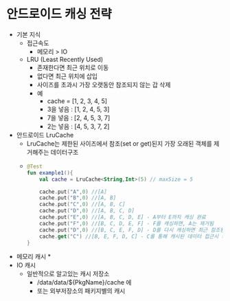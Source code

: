 # 안드로이드 캐싱 전략
* 기본 지식
  * 접근속도
    * 메모리 > IO
  * LRU (Least Recently Used)
    * 존재한다면 최근 위치로 이동
    * 없다면 최근 위치에 삽입
    * 사이즈를 초과시 가장 오랫동안 참조되지 않는 갑 삭제
    * 예
      * cache = [1, 2, 3, 4, 5]
      * 3을 넣음 : [1, 2, 4, 5, 3]
      * 7을 넣음 : [2, 4, 5, 3, 7]
      * 2는 넣음 : [4, 5, 3, 7, 2]
* 안드로이드 LruCache
  * LruCache는 제한된 사이즈에서 참조(set or get)된지 가장 오래된 객체를 제거해주는 데이터구조
  * ```kotlin
    @Test
    fun example1(){
        val cache = LruCache<String,Int>(5) // maxSize = 5
    
        cache.put("A",0) //[A]
        cache.put("B",0) //[A, B]
        cache.put("C",0) //[A, B, C]
        cache.put("D",0) //[A, B, C, D]
        cache.put("E",0) //[A, B, C, D, E] - A부터 E까지 캐싱 완료
        cache.put("F",0) //[B, C, D, E, F] - F를 캐싱하면, A는 제거됨
        cache.put("D",0) //[B, C, E, F, D] - D를 다시 캐싱하면 최근 참조된 상태로 변경
        cache.get("C") //[B, E, F, D, C] - C를 통해 캐시된 데이터 접근시 최근 참조된 상태로 변경
    }
* 메모리 캐시
  *  
* IO 캐시
  * 일반적으로 알고있는 캐시 저장소
    * /data/data/${PkgName}/cache 에 
    * 또는 외부저장소의 패키지별의 캐시
